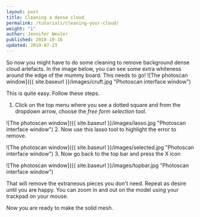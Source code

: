 ```yaml
---
layout: post
title: Cleaning a dense cloud
permalink: /tutorials/cleaning-your-cloud/
weight: "i"
author: Jennifer Wexler
published: 2018-10-16
updated: 2019-07-23
---
```


So now you might have to do some cleaning to remove background dense cloud artefacts. In the image below, you can see some extra whiteness around the edge of the mummy board. This needs to go!
![The photoscan window]({{ site.baseurl }}/images/cruft.jpg "Photoscan interface window")

This is quite easy. Follow these steps.

1. Click on the top menu where you see a dotted square and from the dropdown arrow, choose the *free form selection* tool.

![The photoscan window]({{ site.baseurl }}/images/lasso.jpg "Photoscan interface window")
2. Now use this lasso tool to highlight the error to remove.

![The photoscan window]({{ site.baseurl }}/images/selected.jpg "Photoscan interface window")
3. Now go back to the top bar and press the X icon

![The photoscan window]({{ site.baseurl }}/images/topbar.jpg "Photoscan interface window")

That will remove the extraneous pieces you don't need. Repeat as desire until you are happy. You can zoom in and out on the model using your trackpad on your mouse.

Now you are ready to make the solid mesh.

